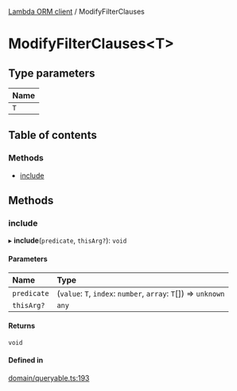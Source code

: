 [Lambda ORM client](../README.md) / ModifyFilterClauses

# ModifyFilterClauses<T\>

## Type parameters

| Name |
| :------ |
| `T` |

## Table of contents

### Methods

- [include](ModifyFilterClauses.md#include)

## Methods

### include

▸ **include**(`predicate`, `thisArg?`): `void`

#### Parameters

| Name | Type |
| :------ | :------ |
| `predicate` | (`value`: `T`, `index`: `number`, `array`: `T`[]) => `unknown` |
| `thisArg?` | `any` |

#### Returns

`void`

#### Defined in

[domain/queryable.ts:193](https://github.com/FlavioLionelRita/lambdaorm-client-node/blob/b5acaf4/src/lib/domain/queryable.ts#L193)
